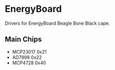 # EnergyBoard

Drivers for EnergyBoard Beagle Bone Black cape.

## Main Chips
 - MCP23017 0x21
 - AD7998  0x22
 - MCP4728 0x40
